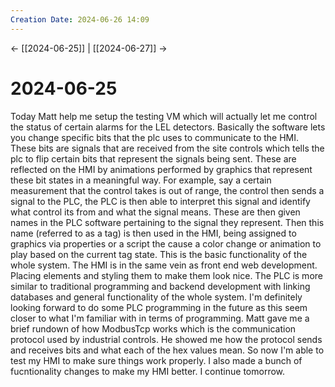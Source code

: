 ```yaml
---
Creation Date: 2024-06-26 14:09
---
```


<- [[2024-06-25]] | [[2024-06-27]]  ->

# 2024-06-25
Today Matt help me setup the testing VM which will actually let me control the
status of certain alarms for the LEL detectors. Basically the software lets you
change specific bits that the plc uses to communicate to the HMI. These bits are
signals that are received from the site controls which tells the plc to flip
certain bits that represent the signals being sent. These are reflected on the
HMI by animations performed by graphics that represent these bit states in a
meaningful way. For example, say a certain measurement that the control takes is
out of range, the control then sends a signal to the PLC, the PLC is then able
to interpret this signal and identify what control its from and what the signal
means. These are then given names in the PLC software pertaining to the signal
they represent. Then this name (referred to as a tag) is then used in the HMI,
being assigned to graphics via properties or a script the cause a color change
or animation to play based on the current tag state. This is the basic
functionality of the whole system. The HMI is in the same vein as front end web
development. Placing elements and styling them to make them look nice. The PLC
is more similar to traditional programming and backend development with linking
databases and general functionality of the whole system. I'm definitely looking
forward to do some PLC programming in the future as this seem closer to what I'm
familiar with in terms of programming. Matt gave me a brief rundown of how
ModbusTcp works which is the communication protocol used by industrial controls.
He showed me how the protocol sends and receives bits and what each of the hex
values mean. So now I'm able to test my HMI to make sure things work properly.
I also made a bunch of fucntionality changes to make my HMI better. I continue
tomorrow.